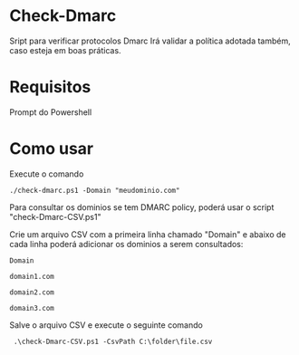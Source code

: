 # Check-Dmarc
Sript para verificar protocolos Dmarc
Irá validar a política adotada também, caso esteja em boas práticas.

# Requisitos
Prompt do Powershell

# Como usar
Execute o comando 
```
./check-dmarc.ps1 -Domain "meudominio.com"
```
Para consultar os dominios se tem DMARC policy, poderá usar o script "check-Dmarc-CSV.ps1"

Crie um arquivo CSV com a primeira linha chamado "Domain" e abaixo de cada linha poderá adicionar os dominios a serem consultados:
```
Domain

domain1.com

domain2.com

domain3.com
```
Salve o arquivo CSV e execute o seguinte comando
```
 .\check-Dmarc-CSV.ps1 -CsvPath C:\folder\file.csv
 ```